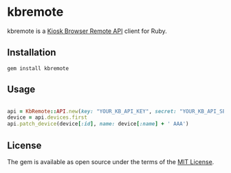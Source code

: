 # kbremote

kbremote is a [Kiosk Browser Remote API](https://kioskbrowser.userecho.com/forums/2-knowledge-base/topics/100-how-to-use-the-rest-api/) client for Ruby.

## Installation
```
gem install kbremote
```

## Usage

```ruby

api = KbRemote::API.new(key: "YOUR_KB_API_KEY", secret: "YOUR_KB_API_SECRET")
device = api.devices.first
api.patch_device(device[:id], name: device[:name] + ' AAA')
```

## License
The gem is available as open source under the terms of the [MIT License](http://opensource.org/licenses/MIT).
